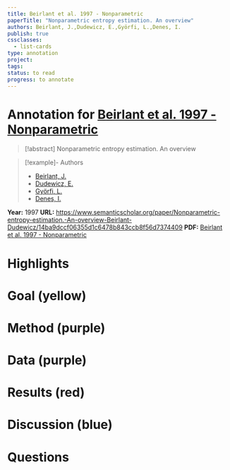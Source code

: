 ```yaml
---
title: Beirlant et al. 1997 - Nonparametric
paperTitle: "Nonparametric entropy estimation. An overview"
authors: Beirlant, J.,Dudewicz, E.,Györfi, L.,Denes, I.
publish: true
cssclasses:
  - list-cards
type: annotation
project:
tags:
status: to read
progress: to annotate
---
```

# Annotation for [Beirlant et al. 1997 - Nonparametric](Papers/References/Beirlant%20et%20al.%201997%20-%20Nonparametric)

> [!abstract] Nonparametric entropy estimation. An overview

> [!example]- Authors
> - [Beirlant, J.](Beirlant%2C%20J.)
> - [Dudewicz, E.](Dudewicz%2C%20E.)
> - [Györfi, L.](Gy%C3%B6rfi%2C%20L.)
> - [Denes, I.](Denes%2C%20I.)

**Year:** 1997
**URL:** https://www.semanticscholar.org/paper/Nonparametric-entropy-estimation.-An-overview-Beirlant-Dudewicz/14ba9dccf06355d1c6478b843ccb8f56d7374409
**PDF:** [Beirlant et al. 1997 - Nonparametric](Papers/PDFs/Beirlant%20et%20al.%201997%20-%20Nonparametric%20entropy%20estimation.%20An%20overview.pdf)

# Highlights


# Goal (yellow)


# Method (purple)


# Data (purple)


# Results (red)


# Discussion (blue)


# Questions

